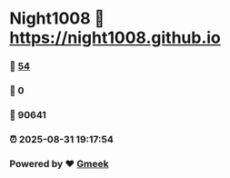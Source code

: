 # Night1008 :link: https://night1008.github.io 
### :page_facing_up: [54](https://night1008.github.io/tag.html) 
### :speech_balloon: 0 
### :hibiscus: 90641 
### :alarm_clock: 2025-08-31 19:17:54 
### Powered by :heart: [Gmeek](https://github.com/Meekdai/Gmeek)
